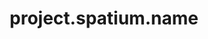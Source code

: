 ---
unique-name: spatium
type: social-network
title: project.spatium.name
description: project.spatium.desc
start-date: 2019-09-25 14:16:00
launch-date:
last-update: 2019-12-14 00:00:00
status: active
website: 
needs-help: true
github:
mastodon:
license-url:
license-opensource: false
license-freesoftware: false
license-hybrid: false
license-name: string.proprietary
founders: ["LABB", "Galyna", "Oleksandr"]
pinned: true
hidden: false
layout: project
color1: pink
color2: purple
---